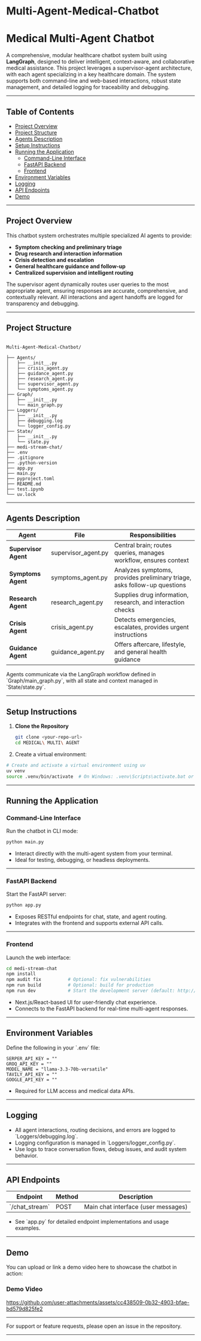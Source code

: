 # Multi-Agent-Medical-Chatbot


# Medical Multi-Agent Chatbot

A comprehensive, modular healthcare chatbot system built using **LangGraph**, designed to deliver intelligent, context-aware, and collaborative medical assistance. This project leverages a supervisor-agent architecture, with each agent specializing in a key healthcare domain. The system supports both command-line and web-based interactions, robust state management, and detailed logging for traceability and debugging.

---

## Table of Contents

- [Project Overview](#project-overview)  
- [Project Structure](#project-structure)  
- [Agents Description](#agents-description)  
- [Setup Instructions](#setup-instructions)  
- [Running the Application](#running-the-application)  
  - [Command-Line Interface](#command-line-interface)  
  - [FastAPI Backend](#fastapi-backend)  
  - [Frontend](#frontend)  
- [Environment Variables](#environment-variables)  
- [Logging](#logging)  
- [API Endpoints](#api-endpoints)  
- [Demo](#demo)   

---

## Project Overview

This chatbot system orchestrates multiple specialized AI agents to provide:  
- **Symptom checking and preliminary triage**  
- **Drug research and interaction information**  
- **Crisis detection and escalation**  
- **General healthcare guidance and follow-up**  
- **Centralized supervision and intelligent routing**

The supervisor agent dynamically routes user queries to the most appropriate agent, ensuring responses are accurate, comprehensive, and contextually relevant. All interactions and agent handoffs are logged for transparency and debugging.

---

## Project Structure

```

Multi-Agent-Medical-Chatbot/

├── Agents/
│   ├── __init__.py
│   ├── crisis_agent.py
│   ├── guidance_agent.py
│   ├── research_agent.py
│   ├── supervisor_agent.py
│   └── symptoms_agent.py
├── Graph/
│   ├── __init__.py
│   └── main_graph.py
├── Loggers/
│   ├── __init__.py
│   ├── debugging.log
│   └── logger_config.py
├── State/
│   ├── __init__.py
│   └── state.py
├── medi-stream-chat/
├── .env
├── .gitignore
├── .python-version
├── app.py
├── main.py
├── pyproject.toml
├── README.md
├── test.ipynb
└── uv.lock

```

---

## Agents Description

| Agent              | File                 | Responsibilities                                                        |
|--------------------|----------------------|------------------------------------------------------------------------|
| **Supervisor Agent**| supervisor_agent.py  | Central brain; routes queries, manages workflow, ensures context        |
| **Symptoms Agent**  | symptoms_agent.py    | Analyzes symptoms, provides preliminary triage, asks follow-up questions|
| **Research Agent**  | research_agent.py    | Supplies drug information, research, and interaction checks             |
| **Crisis Agent**    | crisis_agent.py      | Detects emergencies, escalates, provides urgent instructions            |
| **Guidance Agent**  | guidance_agent.py    | Offers aftercare, lifestyle, and general health guidance                |

Agents communicate via the LangGraph workflow defined in \`Graph/main_graph.py\`, with all state and context managed in \`State/state.py\`.

---

## Setup Instructions

1. **Clone the Repository**

   ```bash
   git clone <your-repo-url>
   cd MEDICAL\ MULTI\ AGENT
   ```

2. Create a virtual environment:

  ```bash
  # Create and activate a virtual environment using uv
  uv venv
  source .venv/bin/activate  # On Windows: .venv\Scripts\activate.bat or .venv\Scripts\Activate.ps1
  ```

---

## Running the Application

### Command-Line Interface

Run the chatbot in CLI mode:

```bash
python main.py
```

- Interact directly with the multi-agent system from your terminal.  
- Ideal for testing, debugging, or headless deployments.

---

### FastAPI Backend

Start the FastAPI server:

```bash
python app.py
```

- Exposes RESTful endpoints for chat, state, and agent routing.  
- Integrates with the frontend and supports external API calls.

---

### Frontend

Launch the web interface:

```bash
cd medi-stream-chat
npm install
npm audit fix          # Optional: fix vulnerabilities
npm run build          # Optional: build for production
npm run dev            # Start the development server (default: http://localhost:3000)
```

- Next.js/React-based UI for user-friendly chat experience.  
- Connects to the FastAPI backend for real-time multi-agent responses.

---

## Environment Variables

Define the following in your \`.env\` file:

```
SERPER_API_KEY = ""
GROQ_API_KEY = ""
MODEL_NAME = "llama-3.3-70b-versatile"
TAVILY_API_KEY = ""
GOOGLE_API_KEY = ""
```

- Required for LLM access and medical data APIs.  

---

## Logging

- All agent interactions, routing decisions, and errors are logged to \`Loggers/debugging.log\`.  
- Logging configuration is managed in \`Loggers/logger_config.py\`.  
- Use logs to trace conversation flows, debug issues, and audit system behavior.

---

## API Endpoints

| Endpoint       | Method | Description                      |
|----------------|--------|---------------------------------|
| \`/chat_stream\`        | POST   | Main chat interface (user messages)  |

- See \`app.py\` for detailed endpoint implementations and usage examples.

---

## Demo

You can upload or link a demo video here to showcase the chatbot in action:

### Demo Video



https://github.com/user-attachments/assets/cc438509-0b32-4903-bfae-bd579d825fe2



---

For support or feature requests, please open an issue in the repository.

---
